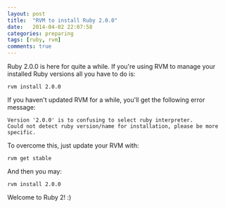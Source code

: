```yaml
---
layout: post
title:  "RVM to install Ruby 2.0.0"
date:   2014-04-02 22:07:58
categories: preparing
tags: [ruby, rvm]
comments: true
---
```


Ruby 2.0.0 is here for quite a while. If you're using RVM to manage your installed Ruby versions all you have to do is:

```
rvm install 2.0.0
```

If you haven't updated RVM for a while, you'll get the following error message:

```
Version '2.0.0' is to confusing to select ruby interpreter.
Could not detect ruby version/name for installation, please be more specific.
```

To overcome this, just update your RVM with:

```
rvm get stable
```

And then you may:

```
rvm install 2.0.0
```

Welcome to Ruby 2! :)